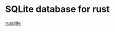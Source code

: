 # SQLite database for rust

[rusqlite](https://rust-lang-nursery.github.io/rust-cookbook/database/sqlite.html)
